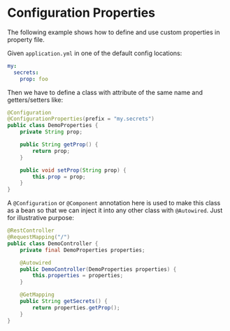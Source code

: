 # Configuration Properties

The following example shows how to define and use custom properties in property file.

Given `application.yml` in one of the default config locations:

```yml
my:
  secrets:
    prop: foo
```

Then we have to define a class with attribute of the same name and getters/setters like:

```java
@Configuration
@ConfigurationProperties(prefix = "my.secrets")
public class DemoProperties {
    private String prop;

    public String getProp() {
        return prop;
    }

    public void setProp(String prop) {
        this.prop = prop;
    }
}
```

A `@Configuration` or `@Component` annotation here is used to make this class as a bean so that we can inject it into any other class with `@Autowired`. Just for illustrative purpose:

```java
@RestController
@RequestMapping("/")
public class DemoController {
    private final DemoProperties properties;

    @Autowired
    public DemoController(DemoProperties properties) {
        this.properties = properties;
    }

    @GetMapping
    public String getSecrets() {
        return properties.getProp();
    }
}
```
